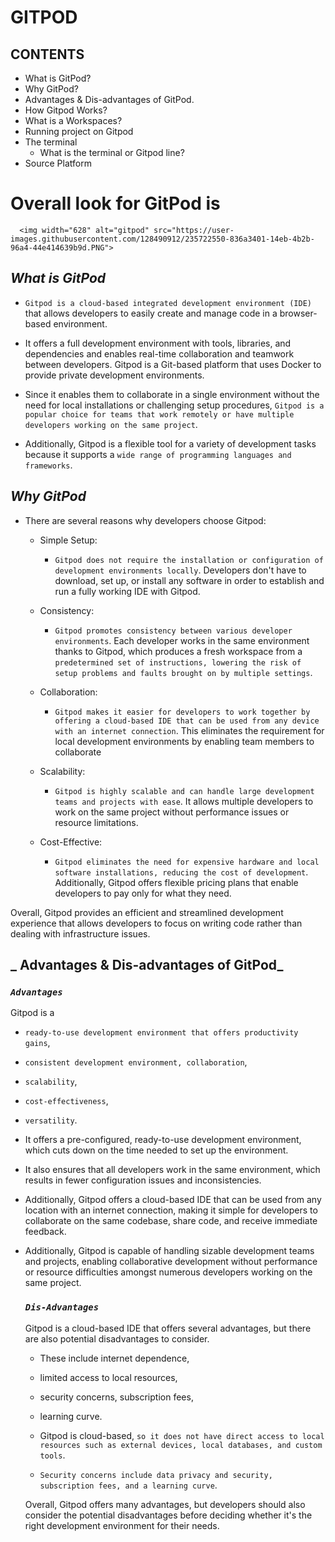 # GITPOD

## CONTENTS

 - What is GitPod?
 - Why GitPod?
 - Advantages & Dis-advantages of GitPod.
 - How Gitpod Works?
 - What is a Workspaces?
 - Running  project on Gitpod
 - The terminal
   -  What is the terminal or Gitpod line?
 - Source Platform
 # Overall look for GitPod is
      <img width="628" alt="gitpod" src="https://user-images.githubusercontent.com/128490912/235722550-836a3401-14eb-4b2b-96a4-44e414639b9d.PNG">


 ## _What is GitPod_ ##

   - `Gitpod is a cloud-based integrated development environment (IDE)` that allows developers to easily create and manage code in a browser-based environment. 
   - It offers a full development environment with tools, libraries, and dependencies and enables real-time collaboration and teamwork between developers. Gitpod is a Git-based platform that uses Docker to provide private development environments.

  - Since it enables them to collaborate in a single environment without the need for local installations or challenging setup procedures, `Gitpod is a popular choice for teams that work remotely or have multiple developers working on the same project`. 
  - Additionally, Gitpod is a flexible tool for a variety of development tasks because it supports a `wide range of programming languages and frameworks`.

## _Why GitPod_

  - There are several reasons why developers choose Gitpod:
    - Simple Setup:
        -  `Gitpod does not require the installation or configuration of development environments locally`. Developers don't have to download, set up, or install any software in order to establish and run a fully working IDE with Gitpod.

     - Consistency:
          - `Gitpod promotes consistency between various developer environments`. Each developer works in the same environment thanks to Gitpod, which produces a fresh workspace from a `predetermined set of instructions, lowering the risk of setup problems and faults brought on by multiple settings`.
     

     - Collaboration: 
          - `Gitpod makes it easier for developers to work together by offering a cloud-based IDE that can be used from any device with an internet connection`. This eliminates the requirement for local development environments by enabling team members to collaborate
     - Scalability:
         -  `Gitpod is highly scalable and can handle large development teams and projects with ease`. It allows multiple developers to work on the same project without performance issues or resource limitations.

      - Cost-Effective:
         -  `Gitpod eliminates the need for expensive hardware and local software installations, reducing the cost of development`. Additionally, Gitpod offers flexible pricing plans that enable developers to pay only for what they need.

Overall, Gitpod provides an efficient and streamlined development experience that allows developers to focus on writing code rather than dealing with infrastructure issues.

## _ Advantages & Dis-advantages of GitPod_

###  _`Advantages`_
Gitpod is a 
   - `ready-to-use development environment that offers productivity gains`,
   - `consistent development environment, collaboration`,
   - `scalability`,
   - `cost-effectiveness`, 
   - `versatility`.

   
- It offers a pre-configured, ready-to-use development environment, which cuts down on the time needed to set up the environment. 
- It also ensures that all developers work in the same environment, which results in fewer configuration issues and inconsistencies.
- Additionally, Gitpod offers a cloud-based IDE that can be used from any location with an internet connection, making it simple for developers to collaborate on the same codebase, share code, and receive immediate feedback.
- Additionally, Gitpod is capable of handling sizable development teams and projects, enabling collaborative development without performance or resource difficulties amongst numerous developers working on the same project. 


  ### _`Dis-Advantages`_

  Gitpod is a cloud-based IDE that offers several advantages, but there are also potential disadvantages to consider.
  -  These include internet dependence,
  - limited access to local resources,
  - security concerns, subscription fees, 
  - learning curve.
  - Gitpod is cloud-based, `so it does not have direct access to local resources such as external devices, local databases, and custom tools`.

  - `Security concerns include data privacy and security, subscription fees, and a learning curve`. 
  
  Overall, Gitpod offers many advantages, but developers should also consider the potential disadvantages before deciding whether it's the right development environment for their needs.


